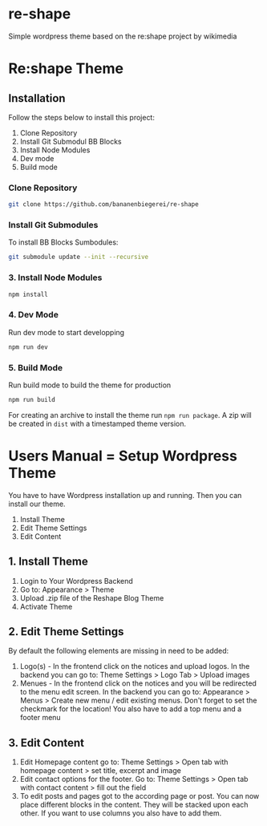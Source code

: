 # re-shape
Simple wordpress theme based on the re:shape project by wikimedia
# Re:shape Theme

## Installation

Follow the steps below to install this project:
1. Clone Repository
2. Install Git Submodul BB Blocks
3. Install Node Modules
4. Dev mode
5. Build mode

### Clone Repository
```bash
git clone https://github.com/bananenbiegerei/re-shape
```
### Install Git Submodules

To install BB Blocks Sumbodules:

```bash
git submodule update --init --recursive
```
### 3. Install Node Modules
```bash
npm install
```
### 4. Dev Mode
Run dev mode to start developping
```bash
npm run dev
```
### 5. Build Mode
Run build mode to build the theme for production
```bash
npm run build
```
For creating an archive to install the theme run `npm run package`. A zip will be created in `dist` with a timestamped theme version.

# Users Manual = Setup Wordpress Theme

You have to have Wordpress installation up and running. Then you can install our theme.

1. Install Theme
2. Edit Theme Settings
3. Edit Content

## 1. Install Theme
1. Login to Your Wordpress Backend
2. Go to: Appearance > Theme
3. Upload .zip file of the Reshape Blog Theme
4. Activate Theme

## 2. Edit Theme Settings
By default the following elements are missing in need to be added:
1. Logo(s) - In the frontend click on the notices and upload logos. In the backend you can go to: Theme Settings > Logo Tab > Upload images
2. Menues - In the frontend click on the notices and you will be redirected to the menu edit screen. In the backend you can go to: Appearance > Menus > Create new menu / edit existing menus. Don't forget to set the checkmark for the location! You also have to add a top menu and a footer menu

## 3. Edit Content
1. Edit Homepage content go to: Theme Settings > Open tab with homepage content > set title, excerpt and image
2. Edit contact options for the footer. Go to: Theme Settings > Open tab with contact content > fill out the field
3. To edit posts and pages got to the according page or post. You can now place different blocks in the content. They will be stacked upon each other. If you want to use columns you also have to add them.
